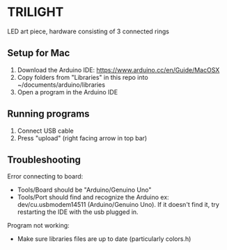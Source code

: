 # TRILIGHT
LED art piece, hardware consisting of 3 connected rings

## Setup for Mac
1. Download the Arduino IDE: https://www.arduino.cc/en/Guide/MacOSX
2. Copy folders from "Libraries" in this repo into ~/documents/arduino/libraries
3. Open a program in the Arduino IDE

## Running programs
1. Connect USB cable
2. Press "upload" (right facing arrow in top bar)

## Troubleshooting


Error connecting to board:
- Tools/Board should be "Arduino/Genuino Uno"
- Tools/Port should find and recognize the Arduino ex: dev/cu.usbmodem14511 (Arduino/Genuino Uno). If it doesn't find it, try restarting the IDE with the usb plugged in.


Program not working:
- Make sure libraries files are up to date (particularly colors.h)
